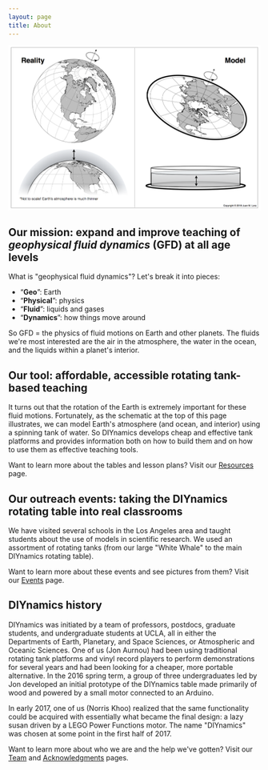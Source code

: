 ```yaml
---
layout: page
title: About
---
```


![Model](./assets/img/schematic_earth_vs_tank.png)

## Our mission: expand and improve teaching of *geophysical fluid dynamics* (GFD) at all age levels

What is "geophysical fluid dynamics"?  Let's break it into pieces:

- “**Geo**”: Earth
- “**Physical**”: physics
- “**Fluid**”: liquids and gases
- “**Dynamics**”: how things move around

So GFD = the physics of fluid motions on Earth and other planets.  The
fluids we're most interested are the air in the atmosphere, the water
in the ocean, and the liquids within a planet's interior.

## Our tool: affordable, accessible rotating tank-based teaching
It turns out that the rotation of the Earth is extremely important for
these fluid motions.  Fortunately, as the schematic at the top of this
page illustrates, we can model Earth's atmosphere (and ocean, and
interior) using a spinning tank of water.  So DIYnamics develops cheap
and effective tank platforms and provides information both on how to
build them and on how to use them as effective teaching tools.

Want to learn more about the tables and lesson plans?  Visit our
[Resources](./02_resources.html) page.

## Our outreach events: taking the DIYnamics rotating table into real classrooms
We have visited several schools in the Los Angeles area and taught
students about the use of models in scientific research.  We used an
assortment of rotating tanks (from our large "White Whale" to the main
DIYnamics rotating table).

Want to learn more about these events and see pictures from them?
Visit our [Events](./03_events.md) page.

## DIYnamics history
DIYnamics was initiated by a team of professors, postdocs, graduate
students, and undergraduate students at UCLA, all in either the
Departments of Earth, Planetary, and Space Sciences, or Atmospheric
and Oceanic Sciences.  One of us (Jon Aurnou) had been using
traditional rotating tank platforms and vinyl record players to
perform demonstrations for several years and had been looking for a
cheaper, more portable alternative.  In the 2016 spring term, a group
of three undergraduates led by Jon developed an initial prototype of
the DIYnamics table made primarily of wood and powered by a small
motor connected to an Arduino.

In early 2017, one of us (Norris Khoo) realized that the same
functionality could be acquired with essentially what became the final
design: a lazy susan driven by a LEGO Power Functions motor.  The name
"DIYnamics" was chosen at some point in the first half of 2017.

Want to learn more about who we are and the help we've gotten?  Visit
our [Team](04_people.md) and [Acknowledgments](05_acknowledgments.md)
pages.
